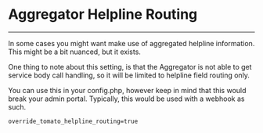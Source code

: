 # Aggregator Helpline Routing

---

In some cases you might want make use of aggregated helpline information.  This might be a bit nuanced, but it exists.

One thing to note about this setting, is that the Aggregator is not able to get service body call handling, so it will be limited to helpline field routing only.

You can use this in your config.php, however keep in mind that this would break your admin portal.  Typically, this would be used with a webhook as such.

`override_tomato_helpline_routing=true`
